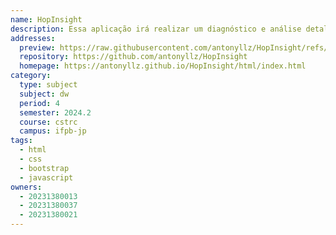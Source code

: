 ```yaml
---
name: HopInsight
description: Essa aplicação irá realizar um diagnóstico e análise detalhada de rotas de rede, observando o caminho que os pacotes percorrem entre a origem e um host de destino.
addresses:
  preview: https://raw.githubusercontent.com/antonyllz/HopInsight/refs/heads/main/img/preview.png
  repository: https://github.com/antonyllz/HopInsight
  homepage: https://antonyllz.github.io/HopInsight/html/index.html
category:
  type: subject
  subject: dw
  period: 4
  semester: 2024.2
  course: cstrc
  campus: ifpb-jp
tags:
  - html
  - css
  - bootstrap
  - javascript
owners:
  - 20231380013
  - 20231380037
  - 20231380021
---
```

